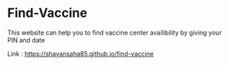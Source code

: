 # Find-Vaccine

This website can help you to find vaccine center availibility by giving your PIN and date

Link : https://shayansaha85.github.io/find-vaccine